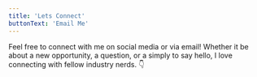 ```yaml
---
title: 'Lets Connect'
buttonText: 'Email Me'
---
```


Feel free to connect with me on social media or via email! Whether it be about a new opportunity, a question, or a simply to say hello, I love connecting with fellow industry nerds. 👇
